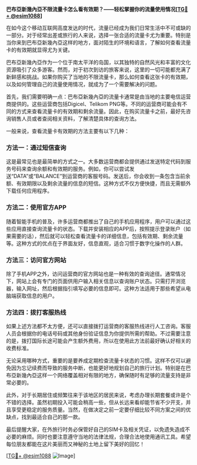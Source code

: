 **巴布亞新幾內亞不限流量卡怎么看有效期？——轻松掌握你的流量使用情况[[TG💪+ @esim1088](https://t.me/s/esim1088)]**

在如今这个移动互联网高度发达的时代，流量已经成为我们日常生活中不可或缺的一部分。对于经常出差或旅行的人来说，选择一张合适的流量卡尤为重要。特别是当你来到巴布亞新幾內亞这样的地方，面对陌生的环境和语言，了解如何查看流量卡的有效期就显得尤为关键。

巴布亞新幾內亞作为一个位于南太平洋的岛国，以其独特的自然风光和丰富的文化资源吸引了众多游客。然而，对于初次到访的旅客来说，这里的一切可能都充满了新鲜感和挑战。如果你购买了当地的不限流量卡，那么如何查看这张卡的有效期，以及如何管理自己的流量使用情况，就成为了一个需要解决的问题。

首先，我们需要明确一点：巴布亞新幾內亞的流量卡通常是由当地的主要电信运营商提供的。这些运营商包括Digicel、Telikom PNG等。不同的运营商可能会有不同的方式来查看流量卡的有效期和剩余流量。因此，在购买流量卡之前，最好先咨询销售人员或者查阅相关资料，了解清楚具体的查询方法。

一般来说，查看流量卡有效期的方法主要有以下几种：

### 方法一：通过短信查询

这是最常见也是最简单的方式之一。大多数运营商都会提供通过发送特定代码到服务号码来查询余额和有效期的服务。例如，你可以尝试发送“DATA”或“BALANCE”到运营商的客服号码。发送后，你会收到一条包含当前余额、有效期限以及剩余流量的信息的短信。这种方式不仅方便快捷，而且无需额外下载任何应用程序。

### 方法二：使用官方APP

随着智能手机的普及，许多运营商都推出了自己的手机应用程序，用户可以通过这些应用直接查询流量卡的状态。下载并安装相应的APP后，按照提示登录账户（如果需要的话），然后就可以轻松查看流量卡的详细信息，包括有效期、剩余流量等。这种方式的优点在于界面友好，信息直观，适合习惯于数字化操作的人群。

### 方法三：访问官方网站

除了手机APP之外，访问运营商的官方网站也是一种有效的查询途径。通常情况下，网站上会有专门的页面供用户输入相关信息以查询账户状态。只需打开浏览器，输入网址，然后根据指引填写必要的信息即可。这种方法适用于那些希望从电脑端获取信息的用户。

### 方法四：拨打客服热线

如果上述方法都不太方便，还可以直接拨打运营商的客服热线进行人工咨询。客服人员会根据你的电话号码或其他身份验证信息为你提供所需的帮助。不过需要注意的是，拨打国际长途可能会产生额外费用，所以在使用此方法前最好确认好相关的收费标准。

无论采用哪种方式，重要的是要养成定期检查流量卡状态的习惯。这样不仅可以避免因为忘记续费而导致的服务中断，也能更好地规划自己的旅行计划。特别是在巴布亞新幾內亞这样一个网络覆盖相对有限的地方，确保随时有足够的流量支持是非常必要的。

此外，对于长期居住或频繁往来于该地区的居民来说，考虑办理长期套餐或许是个不错的选择。虽然初期投入可能会稍高一些，但从长远来看却能节省不少开支，并且享受更稳定的服务质量。当然，在做决定之前一定要仔细比较不同方案之间的优缺点，找到最适合自己的那一款。

最后提醒大家，在外旅行时务必保管好自己的SIM卡及相关凭证，以免遗失造成不必要的麻烦。同时也要注意遵守当地的法律法规，合理合法地使用通讯工具。希望每位朋友都能在这片美丽而又神秘的土地上留下美好的回忆！

[[TG💪+ @esim1088](https://t.me/s/esim1088) ![Image](https://i.postimg.cc/4NQfJmqS/Snipaste-2025-05-13-00-14-12.png)]